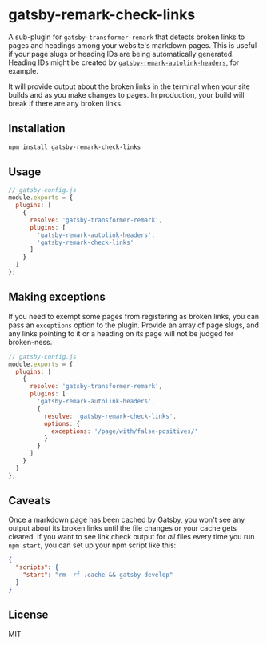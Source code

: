 # gatsby-remark-check-links

A sub-plugin for `gatsby-transformer-remark` that detects broken links to pages and headings among your website's markdown pages. This is useful if your page slugs or heading IDs are being automatically generated. Heading IDs might be created by [`gatsby-remark-autolink-headers`](https://www.gatsbyjs.org/packages/gatsby-remark-autolink-headers/), for example.

It will provide output about the broken links in the terminal when your site builds and as you make changes to pages. In production, your build will break if there are any broken links.

## Installation

```bash
npm install gatsby-remark-check-links
```

## Usage

```js
// gatsby-config.js
module.exports = {
  plugins: [
    {
      resolve: 'gatsby-transformer-remark',
      plugins: [
        'gatsby-remark-autolink-headers',
        'gatsby-remark-check-links'
      ]
    }
  ]
};
```

## Making exceptions

If you need to exempt some pages from registering as broken links, you can pass an `exceptions` option to the plugin. Provide an array of page slugs, and any links pointing to it or a heading on its page will not be judged for broken-ness.

```js
// gatsby-config.js
module.exports = {
  plugins: [
    {
      resolve: 'gatsby-transformer-remark',
      plugins: [
        'gatsby-remark-autolink-headers',
        {
          resolve: 'gatsby-remark-check-links',
          options: {
            exceptions: '/page/with/false-positives/'
          }
        }
      ]
    }
  ]
};
```

## Caveats

Once a markdown page has been cached by Gatsby, you won't see any output about its broken links until the file changes or your cache gets cleared. If you want to see link check output for *all* files every time you run `npm start`, you can set up your npm script like this:

```json
{
  "scripts": {
    "start": "rm -rf .cache && gatsby develop"
  }
}
```

## License

MIT
